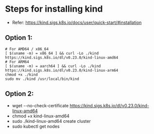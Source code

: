# Steps for installing kind 
* Refer: https://kind.sigs.k8s.io/docs/user/quick-start/#installation

## Option 1:
```
# For AMD64 / x86_64
[ $(uname -m) = x86_64 ] && curl -Lo ./kind https://kind.sigs.k8s.io/dl/v0.23.0/kind-linux-amd64
# For ARM64
[ $(uname -m) = aarch64 ] && curl -Lo ./kind https://kind.sigs.k8s.io/dl/v0.23.0/kind-linux-arm64
chmod +x ./kind
sudo mv ./kind /usr/local/bin/kind
```

## Option 2:
* wget --no-check-certificate https://kind.sigs.k8s.io/dl/v0.23.0/kind-linux-amd64
* chmod +x kind-linux-amd64
* sudo ./kind-linux-amd64 create cluster
* sudo kubectl get nodes


